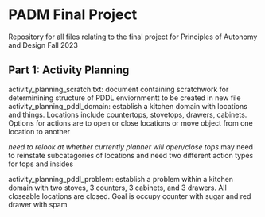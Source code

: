 # PADM Final Project
Repository for all files relating to the final project for Principles of Autonomy and Design Fall 2023


## Part 1: Activity Planning 
activity_planning_scratch.txt: document containing scratchwork for determinining structure of PDDL enviornmentt to be created in new file
activity_planning_pddl_domain: establish a kitchen domain with locations and things. Locations include countertops, stovetops, drawers, cabinets. Options for actions are to open or close locations or move object from one location to another

*need to relook at whether currently planner will open/close tops* may need to reinstate subcatagories of locations and need two different action types for tops and insides

activity_planning_pddl_problem: establish a problem within a kitchen domain with two stoves, 3 counters, 3 cabinets, and 3 drawers. All closeable locations are closed. Goal is occupy counter with sugar and red drawer with spam
